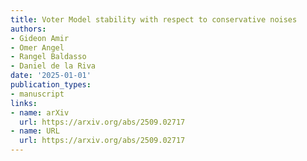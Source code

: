 ```yaml
---
title: Voter Model stability with respect to conservative noises
authors:
- Gideon Amir
- Omer Angel
- Rangel Baldasso
- Daniel de la Riva
date: '2025-01-01'
publication_types:
- manuscript
links:
- name: arXiv
  url: https://arxiv.org/abs/2509.02717
- name: URL
  url: https://arxiv.org/abs/2509.02717
---
```

